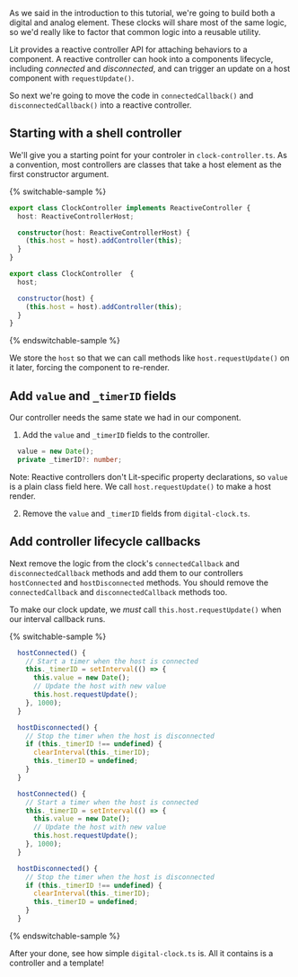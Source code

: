 As we said in the introduction to this tutorial, we're going to build both a digital and analog element. These clocks will share most of the same logic, so we'd really like to factor that common logic into a reusable utility.

Lit provides a reactive controller API for attaching behaviors to a component. A reactive controller can hook into a components lifecycle, including _connected_ and _disconnected_, and can trigger an update on a host component with `requestUpdate()`.

So next we're going to move the code in `connectedCallback()` and `disconnectedCallback()` into a reactive controller.

## Starting with a shell controller

We'll give you a starting point for your controler in `clock-controller.ts`. As a convention, most controllers are classes that take a host element as the first constructor argument.

{% switchable-sample %}

```ts
export class ClockController implements ReactiveController {
  host: ReactiveControllerHost;

  constructor(host: ReactiveControllerHost) {
    (this.host = host).addController(this);
  }
}
```

```js
export class ClockController  {
  host;

  constructor(host) {
    (this.host = host).addController(this);
  }
}
```

{% endswitchable-sample %}

We store the `host` so that we can call methods like `host.requestUpdate()` on it later, forcing the component to re-render.

## Add `value` and `_timerID` fields

Our controller needs the same state we had in our component.

1. Add the `value` and `_timerID` fields to the controller.

```ts
  value = new Date();
  private _timerID?: number;
```

Note: Reactive controllers don't Lit-specific property declarations, so `value` is a plain class field here. We call `host.requestUpdate()` to make a host render.

2. Remove the `value` and `_timerID` fields from `digital-clock.ts`.

## Add controller lifecycle callbacks

Next remove the logic from the clock's `connectedCallback` and `disconnectedCallback` methods and add them to our controllers `hostConnected` and `hostDisconnected` methods. You should remove the `connectedCallback` and `disconnectedCallback` methods too.

To make our clock update, we _must_ call `this.host.requestUpdate()` when our interval callback runs.

{% switchable-sample %}

```ts
  hostConnected() {
    // Start a timer when the host is connected
    this._timerID = setInterval(() => {
      this.value = new Date();
      // Update the host with new value
      this.host.requestUpdate();
    }, 1000);
  }

  hostDisconnected() {
    // Stop the timer when the host is disconnected
    if (this._timerID !== undefined) {
      clearInterval(this._timerID);
      this._timerID = undefined;
    }
  }
```

```js
  hostConnected() {
    // Start a timer when the host is connected
    this._timerID = setInterval(() => {
      this.value = new Date();
      // Update the host with new value
      this.host.requestUpdate();
    }, 1000);
  }

  hostDisconnected() {
    // Stop the timer when the host is disconnected
    if (this._timerID !== undefined) {
      clearInterval(this._timerID);
      this._timerID = undefined;
    }
  }
```

{% endswitchable-sample %}

After your done, see how simple `digital-clock.ts` is. All it contains is a controller and a template!
